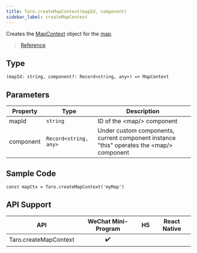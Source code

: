 ```yaml
---
title: Taro.createMapContext(mapId, component)
sidebar_label: createMapContext
---
```


Creates the [MapContext](https://developers.weixin.qq.com/miniprogram/en/dev/api/map/MapContext.html) object for the [map](https://developers.weixin.qq.com/miniprogram/en/dev/component/map.html).

> [Reference](https://developers.weixin.qq.com/miniprogram/dev/api/media/map/wx.createMapContext.html)

## Type

```tsx
(mapId: string, component?: Record<string, any>) => MapContext
```

## Parameters

<table>
  <thead>
    <tr>
      <th>Property</th>
      <th>Type</th>
      <th>Description</th>
    </tr>
  </thead>
  <tbody>
    <tr>
      <td>mapId</td>
      <td><code>string</code></td>
      <td>ID of the &lt;map/&gt; component</td>
    </tr>
    <tr>
      <td>component</td>
      <td><code>Record&lt;string, any&gt;</code></td>
      <td>Under custom components, current component instance "this" operates the &lt;map/&gt; component</td>
    </tr>
  </tbody>
</table>

## Sample Code

```tsx
const mapCtx = Taro.createMapContext('myMap')
```

## API Support

|          API          | WeChat Mini-Program | H5 | React Native |
|:---------------------:|:-------------------:|:--:|:------------:|
| Taro.createMapContext |         ✔️          |    |              |
